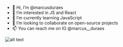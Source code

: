 - 👋 Hi, I’m @marcusduraes
- 👀 I’m interested in JS and React
- 🌱 I’m currently learning JavaScript
- 💞️ I’m looking to collaborate on open-source projects
- 📫 You can reach me on IG @marcus__duraes

![alt text](https://c.tenor.com/GfSX-u7VGM4AAAAC/coding.gif)
